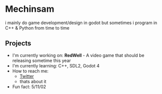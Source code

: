 # Mechinsam
i mainly do game development/design in godot but sometimes i program in C++ & Python from time to time

## Projects
- I'm currently working on: **RedWell** - A video game that should be releasing sometime this year
- I'm currently learning: C++, SDL2, Godot 4
- How to reach me:
  - [Twitter](https://twitter.com/Mechinsam)
  - thats about it
- Fun fact: 5/11/02

